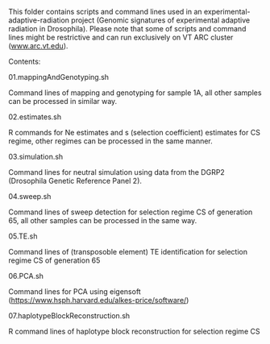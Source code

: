 This folder contains scripts and command lines used in an experimental-adaptive-radiation project (Genomic signatures of experimental adaptive radiation in Drosophila). Please note that some of scripts and command lines might be restrictive and can run exclusively on VT ARC cluster (www.arc.vt.edu).

Contents:

01.mappingAndGenotyping.sh

Command lines of mapping and genotyping for sample 1A, all other samples can be processed in similar way.

02.estimates.sh

R commands for Ne estimates and s (selection coefficient) estimates for CS regime, other regimes can be processed in the same manner.

03.simulation.sh

Command lines for neutral simulation using data from the DGRP2 (Drosophila Genetic Reference Panel 2).

04.sweep.sh

Command lines of sweep detection for selection regime CS of generation 65, all other samples can be processed in the same way.

05.TE.sh

Command lines of (transposoble element) TE identification for selection regime CS of generation 65

06.PCA.sh

Command lines for PCA using eigensoft (https://www.hsph.harvard.edu/alkes-price/software/)

07.haplotypeBlockReconstruction.sh

R command lines of haplotype block reconstruction for selection regime CS
